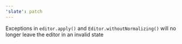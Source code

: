 ```yaml
---
'slate': patch
---
```


Exceptions in `editor.apply()` and `Editor.withoutNormalizing()` will no longer leave the editor in an invalid state
